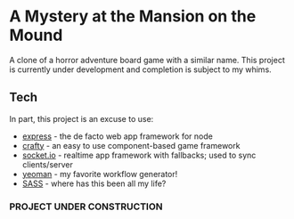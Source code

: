 # A Mystery at the Mansion on the Mound
A clone of a horror adventure board game with a similar name. This project is currently under development and completion is subject to my whims.

## Tech
In part, this project is an excuse to use:
  * [express](http://expressjs.com/) - the de facto web app framework for node
  * [crafty](https://github.com/craftyjs/Crafty) - an easy to use component-based game framework
  * [socket.io](https://github.com/LearnBoost/socket.io) - realtime app framework with fallbacks; used to sync clients/server
  * [yeoman](https://github.com/yeoman/yeoman) - my favorite workflow generator!
  * [SASS](http://sass-lang.com/) - where has this been all my life?

### PROJECT UNDER CONSTRUCTION
